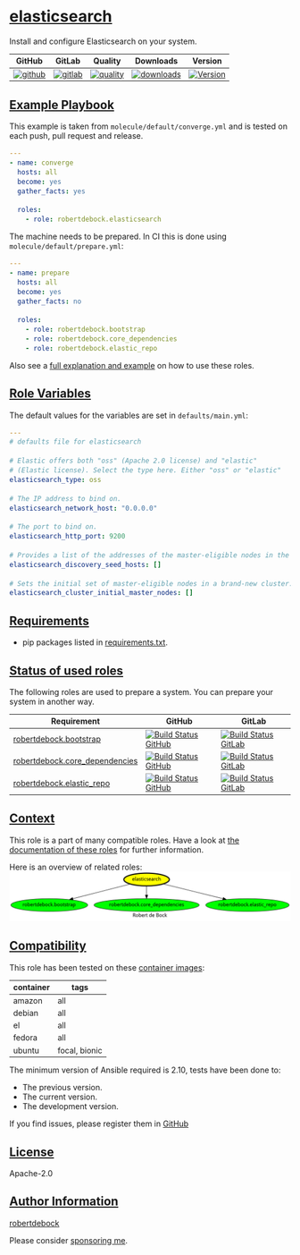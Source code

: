 # [elasticsearch](#elasticsearch)

Install and configure Elasticsearch on your system.

|GitHub|GitLab|Quality|Downloads|Version|
|------|------|-------|---------|-------|
|[![github](https://github.com/robertdebock/ansible-role-elasticsearch/workflows/Ansible%20Molecule/badge.svg)](https://github.com/robertdebock/ansible-role-elasticsearch/actions)|[![gitlab](https://gitlab.com/robertdebock/ansible-role-elasticsearch/badges/master/pipeline.svg)](https://gitlab.com/robertdebock/ansible-role-elasticsearch)|[![quality](https://img.shields.io/ansible/quality/56420)](https://galaxy.ansible.com/robertdebock/elasticsearch)|[![downloads](https://img.shields.io/ansible/role/d/56420)](https://galaxy.ansible.com/robertdebock/elasticsearch)|[![Version](https://img.shields.io/github/release/robertdebock/ansible-role-elasticsearch.svg)](https://github.com/robertdebock/ansible-role-elasticsearch/releases/)|

## [Example Playbook](#example-playbook)

This example is taken from `molecule/default/converge.yml` and is tested on each push, pull request and release.
```yaml
---
- name: converge
  hosts: all
  become: yes
  gather_facts: yes

  roles:
    - role: robertdebock.elasticsearch
```

The machine needs to be prepared. In CI this is done using `molecule/default/prepare.yml`:
```yaml
---
- name: prepare
  hosts: all
  become: yes
  gather_facts: no

  roles:
    - role: robertdebock.bootstrap
    - role: robertdebock.core_dependencies
    - role: robertdebock.elastic_repo
```

Also see a [full explanation and example](https://robertdebock.nl/how-to-use-these-roles.html) on how to use these roles.

## [Role Variables](#role-variables)

The default values for the variables are set in `defaults/main.yml`:
```yaml
---
# defaults file for elasticsearch

# Elastic offers both "oss" (Apache 2.0 license) and "elastic"
# (Elastic license). Select the type here. Either "oss" or "elastic"
elasticsearch_type: oss

# The IP address to bind on.
elasticsearch_network_host: "0.0.0.0"

# The port to bind on.
elasticsearch_http_port: 9200

# Provides a list of the addresses of the master-eligible nodes in the cluster
elasticsearch_discovery_seed_hosts: []

# Sets the initial set of master-eligible nodes in a brand-new cluster.
elasticsearch_cluster_initial_master_nodes: []
```

## [Requirements](#requirements)

- pip packages listed in [requirements.txt](https://github.com/robertdebock/ansible-role-elasticsearch/blob/master/requirements.txt).

## [Status of used roles](#status-of-requirements)

The following roles are used to prepare a system. You can prepare your system in another way.

| Requirement | GitHub | GitLab |
|-------------|--------|--------|
|[robertdebock.bootstrap](https://galaxy.ansible.com/robertdebock/bootstrap)|[![Build Status GitHub](https://github.com/robertdebock/ansible-role-bootstrap/workflows/Ansible%20Molecule/badge.svg)](https://github.com/robertdebock/ansible-role-bootstrap/actions)|[![Build Status GitLab ](https://gitlab.com/robertdebock/ansible-role-bootstrap/badges/master/pipeline.svg)](https://gitlab.com/robertdebock/ansible-role-bootstrap)|
|[robertdebock.core_dependencies](https://galaxy.ansible.com/robertdebock/core_dependencies)|[![Build Status GitHub](https://github.com/robertdebock/ansible-role-core_dependencies/workflows/Ansible%20Molecule/badge.svg)](https://github.com/robertdebock/ansible-role-core_dependencies/actions)|[![Build Status GitLab ](https://gitlab.com/robertdebock/ansible-role-core_dependencies/badges/master/pipeline.svg)](https://gitlab.com/robertdebock/ansible-role-core_dependencies)|
|[robertdebock.elastic_repo](https://galaxy.ansible.com/robertdebock/elastic_repo)|[![Build Status GitHub](https://github.com/robertdebock/ansible-role-elastic_repo/workflows/Ansible%20Molecule/badge.svg)](https://github.com/robertdebock/ansible-role-elastic_repo/actions)|[![Build Status GitLab ](https://gitlab.com/robertdebock/ansible-role-elastic_repo/badges/master/pipeline.svg)](https://gitlab.com/robertdebock/ansible-role-elastic_repo)|

## [Context](#context)

This role is a part of many compatible roles. Have a look at [the documentation of these roles](https://robertdebock.nl/) for further information.

Here is an overview of related roles:
![dependencies](https://raw.githubusercontent.com/robertdebock/ansible-role-elasticsearch/png/requirements.png "Dependencies")

## [Compatibility](#compatibility)

This role has been tested on these [container images](https://hub.docker.com/u/robertdebock):

|container|tags|
|---------|----|
|amazon|all|
|debian|all|
|el|all|
|fedora|all|
|ubuntu|focal, bionic|

The minimum version of Ansible required is 2.10, tests have been done to:

- The previous version.
- The current version.
- The development version.


If you find issues, please register them in [GitHub](https://github.com/robertdebock/ansible-role-elasticsearch/issues)

## [License](#license)

Apache-2.0

## [Author Information](#author-information)

[robertdebock](https://robertdebock.nl/)

Please consider [sponsoring me](https://github.com/sponsors/robertdebock).
